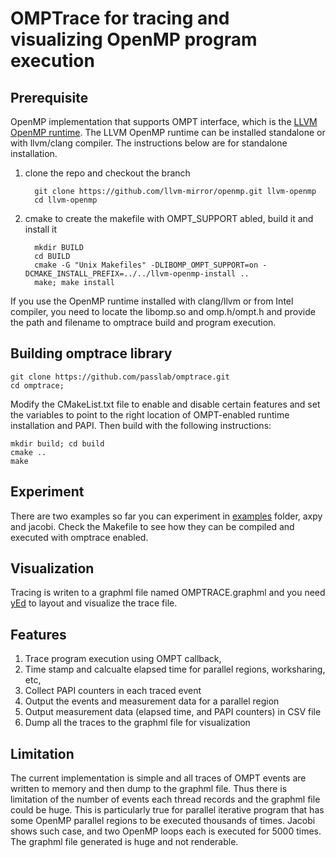 
# OMPTrace for tracing and visualizing OpenMP program execution

## Prerequisite
OpenMP implementation that supports OMPT interface, which is the [LLVM OpenMP runtime](https://github.com/llvm-mirror/openmp.git). 
   The LLVM OpenMP runtime can be installed standalone or with llvm/clang compiler. The instructions below are for standalone installation. 
  1. clone the repo and checkout the branch
   
           git clone https://github.com/llvm-mirror/openmp.git llvm-openmp
           cd llvm-openmp
           
  1. cmake to create the makefile with OMPT_SUPPORT abled, build it and install it
    
           mkdir BUILD
           cd BUILD
           cmake -G "Unix Makefiles" -DLIBOMP_OMPT_SUPPORT=on -DCMAKE_INSTALL_PREFIX=../../llvm-openmp-install ..
           make; make install
           
If you use the OpenMP runtime installed with clang/llvm or from Intel compiler, you need to locate the libomp.so and omp.h/ompt.h and provide the path and filename to omptrace build and program execution. 

## Building omptrace library

    git clone https://github.com/passlab/omptrace.git
    cd omptrace; 

 Modify the CMakeList.txt file to enable and disable certain features and set the variables to point to the right location of OMPT-enabled runtime installation and PAPI. Then build with the following instructions:

    mkdir build; cd build
    cmake ..
    make
    
## Experiment
There are two examples so far you can experiment in [examples](examples) folder, axpy and jacobi. Check the Makefile to see how they can be compiled and executed with omptrace enabled.

## Visualization
Tracing is writen to a graphml file named OMPTRACE.graphml and you need [yEd](https://www.yworks.com/products/yed) to layout and visualize the trace file. 

## Features
 1. Trace program execution using OMPT callback, 
 1. Time stamp and calcualte elapsed time for parallel regions, worksharing, etc, 
 1. Collect PAPI counters in each traced event
 1. Output the events and measurement data for a parallel region
 1. Output measurement data (elapsed time, and PAPI counters) in CSV file
 1. Dump all the traces to the graphml file for visualization

## Limitation
The current implementation is simple and all traces of OMPT events are written to memory and then dump to the graphml file. Thus there is limitation of the number of events each thread records and the graphml file could be huge. This is particularly true for parallel iterative program that has some OpenMP parallel regions to be executed thousands of times. Jacobi shows such case, and two OpenMP loops each is executed for 5000 times. The graphml file generated is huge and not renderable.  
